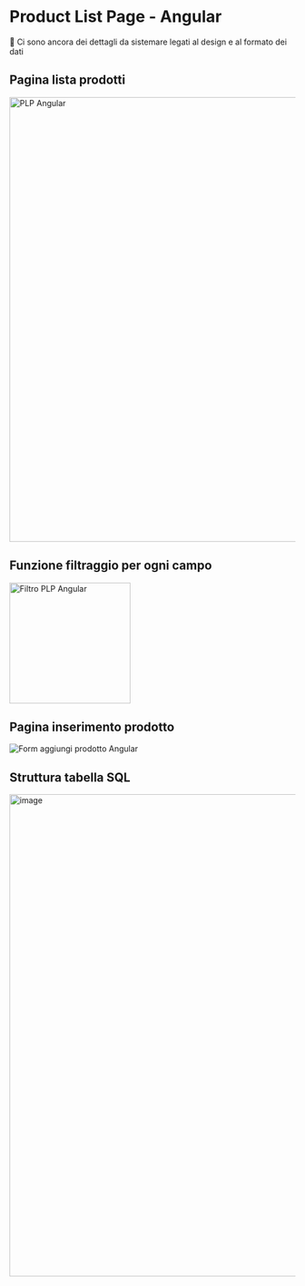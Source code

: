 # Product List Page - Angular
🔄️ Ci sono ancora dei dettagli da sistemare legati al design e al formato dei dati

## Pagina lista prodotti
<img width="784" alt="PLP Angular" src="https://github.com/abdelilahdahdahi/Product-list-page-Angular/assets/76753930/32035e90-2543-4302-ad1d-1364a6239bc5">

## Funzione filtraggio per ogni campo
<img width="213" alt="Filtro PLP Angular" src="https://github.com/abdelilahdahdahi/Product-list-page-Angular/assets/76753930/af65a87d-6f25-400d-b73b-5956d3eb9d41">

## Pagina inserimento prodotto
![Form aggiungi prodotto Angular](https://github.com/abdelilahdahdahi/Product-list-page-Angular/assets/76753930/15766058-2138-4d9b-b216-dc04b6da3ecb)

## Struttura tabella SQL
<img width="850" alt="image" src="https://github.com/abdelilahdahdahi/Product-list-page-Angular/assets/76753930/82f722b6-4ee1-407c-82f7-005d95a7f4d6">





